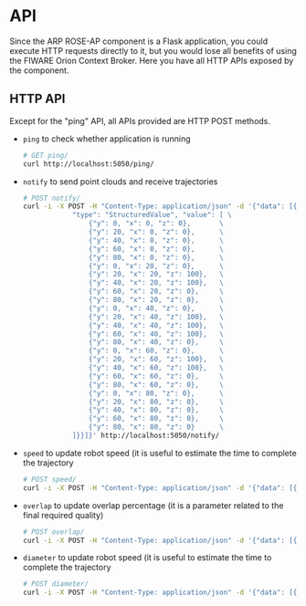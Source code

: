 # API

Since the ARP ROSE-AP component is a Flask application, you could execute HTTP requests directly to it, but you would lose
all benefits of using the FIWARE Orion Context Broker. Here you have all HTTP APIs exposed by the component.

## HTTP API

Except for the "ping" API, all APIs provided are HTTP POST methods.

- ```ping``` to check whether application is running

	```sh
    # GET ping/
	curl http://localhost:5050/ping/
	```

- ```notify``` to send point clouds and receive trajectories

    ```sh
    # POST notify/
	curl -i -X POST -H "Content-Type: application/json" -d '{"data": [{"pointCloud": { \
                "type": "StructuredValue", "value": [ \
                    {"y": 0, "x": 0, "z": 0},		\
                    {"y": 20, "x": 0, "z": 0},		\
                    {"y": 40, "x": 0, "z": 0},		\
                    {"y": 60, "x": 0, "z": 0},		\
                    {"y": 80, "x": 0, "z": 0},		\
                    {"y": 0, "x": 20, "z": 0},		\
                    {"y": 20, "x": 20, "z": 100},	\
                    {"y": 40, "x": 20, "z": 100},	\
                    {"y": 60, "x": 20, "z": 0},		\
                    {"y": 80, "x": 20, "z": 0},		\
                    {"y": 0, "x": 40, "z": 0},		\
                    {"y": 20, "x": 40, "z": 100},	\
                    {"y": 40, "x": 40, "z": 100},	\
                    {"y": 60, "x": 40, "z": 100},	\
                    {"y": 80, "x": 40, "z": 0},		\
                    {"y": 0, "x": 60, "z": 0},		\
                    {"y": 20, "x": 60, "z": 100},	\
                    {"y": 40, "x": 60, "z": 100},	\
                    {"y": 60, "x": 60, "z": 0},		\
                    {"y": 80, "x": 60, "z": 0},		\
                    {"y": 0, "x": 80, "z": 0},		\
                    {"y": 20, "x": 80, "z": 0},		\
                    {"y": 40, "x": 80, "z": 0},		\
                    {"y": 60, "x": 80, "z": 0},		\
                    {"y": 80, "x": 80, "z": 0}		\
                ]}}]}' http://localhost:5050/notify/
	```
	
- ```speed``` to update robot speed (it is useful to estimate the time to complete the trajectory

	```sh
    # POST speed/
	curl -i -X POST -H "Content-Type: application/json" -d '{"data": [{"targetSpeed": { "type": "Float", "value": 1.0 }}]}'  http://localhost:5050/speed/
	```

- ```overlap``` to update overlap percentage (it is a parameter related to the final required quality)

	```sh
    # POST overlap/
	curl -i -X POST -H "Content-Type: application/json" -d '{"data": [{"requiredQuality": { "type": "Text", "value": "High" }}]}'  http://localhost:5050/overlap/
	```

- ```diameter``` to update robot speed (it is useful to estimate the time to complete the trajectory

	```sh
    # POST diameter/
	curl -i -X POST -H "Content-Type: application/json" -d '{"data": [{"diameter": { "type": "Float", "value": 125.0 }}]}'  http://localhost:5050/diameter/
	```

